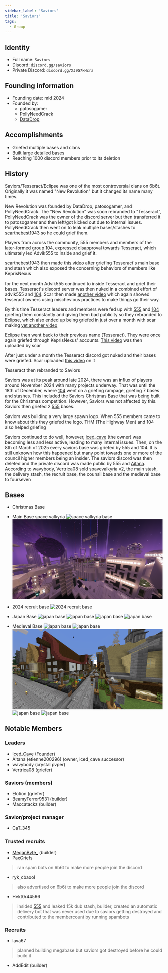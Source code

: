 ```yaml
---
sidebar_label: 'Saviors'
title: 'Saviors'
tags:
  - Group
---
```

## Identity
* Full name: `Saviors` 
* Discord: `discord.gg/saviors`
* Private Discord: `discord.gg/XJ9G7kHcra`

## Founding information
* Founding date: mid 2024
* Founded by: 
  * patosogamer
  * PollyNeedCrack
  * [DataDrop](../Players/datadrop.md)

## Accomplishments
- Griefed multiple bases and clans
- Built large detailed bases
- Reaching 1000 discord members prior to its deletion

## History
Saviors/Tesseract/Eclipse was one of the most controversial clans on 6b6t. Originally it was named "New Revolution" but it changed its name many times.

New Revolution was founded by DataDrop, patosogamer, and PollyNeedCrack. The "New Revolution" was soon rebranded to "Tesseract", PollyNeedCrack was the owner of the discord server but then transferred it to patosogamer and then left/got kicked out due to internal issues. PollyNeedCrack then went on to leak multiple bases/stashes to [scarthebest1943](../Players/scar.md) so he could grief them.

Players from across the community, 555 members and members of the later-formed group [104](./104.md), expressed disapproval towards Tesseract, which ultimately led Advik555 to inside and grief it.

scarthebest1943 then made [this video](https://www.youtube.com/watch?v=FI5ZHRTy6kk) after griefing Tesseract's main base and stash which also exposed the concerning behaviors of members like KeprisNexus

for the next month Advik555 continued to inside Tesseract and grief their bases. Tesseract's discord server was then nuked in a combined effort of advik555 and [104](./104.md). Scar then made [another video](https://www.youtube.com/watch?v=gfk33GHCQKU) which again showed tesseract owners using mischevious practices to make things go their way.

By this time Tesseract leaders and members were fed up with [555](./555) and [104](./104) griefing them constantly and giving them bad publicity so they rebranded to Eclipse, which also ended up being griefed in just over a month with scar making [yet another video](https://www.youtube.com/watch?v=cweJk6zupDY)

Eclipse then went back to their previous name (Tesseract). They were once again griefed through KeprisNexus' accounts. [This video](https://www.youtube.com/watch?v=YORdPtE0aN0) was then uploaded by scar

After just under a month the Tesseract discord got nuked and their bases were griefed. Scar uploaded [this video](https://www.youtube.com/watch?v=b5GKXLeJRis) on it 

Tesseract then rebranded to Saviors

Saviors was at its peak around late 2024, there was an influx of players around November 2024 with many projects underway. That was until the 18th of December, where [104](./104) went on a griefing rampage, griefing 7 bases and stashes. This included the Saviors Christmas Base that was being built for the Christmas competition. However, Saviors was not affected by this. Saviors then griefed 2 [555](./555.md) bases. 

Saviors was building a very large spawn logo. When 555 members came to know about this they griefed the logo. THM (The Highway Men) and 104 also helped griefing

Saviors continued to do well, however, [iced_cave](../Players/iced_cave.md) (the owner) was becoming less and less active, leading to many internal issues.
Then, on the 8th of March of 2025 every saviors base was griefed by 555 and 104. It is still unknown how this happened but many point towards one or more of the council higher members being an insider. The saviors discord was then deleted and the private discord was made public by 555 and [Aitana](../Players/etienne200296.md). According to wavybody, Vertrica08 sold spavevalkyria v2, the main stash, the delivery stash, the recruit base, the counsil base and the medieval base to fourseven


## Bases
- Christmas Base

- Main Base space valkyria
![space valkyria base](../../static/img/groups/saviors/main_base.png)
![space valkyria base 2](../../static/img/groups/saviors/main_base_2.png)


- 2024 recruit base
![2024 recruit base](../../static/img/groups/saviors/2024_recruit_base.png)

- Japan Base
![japan base](../../static/img/groups/saviors/japan_base.png)
![japan base](../../static/img/groups/saviors/japan_base_2.png)
![japan base](../../static/img/groups/saviors/japan_base_3.png)
![japan base](../../static/img/groups/saviors/japan_base_4.png)

- Medieval Base
![japan base](../../static/img/groups/saviors/medieval_base.png)
![japan base](../../static/img/groups/saviors/medieval_base_2.png)
![japan base](../../static/img/groups/saviors/medieval_base_3.png)
![japan base](../../static/img/groups/saviors/medieval_base_4.png)
![japan base](../../static/img/groups/saviors/medieval_base_5.png)


## Notable Members
### Leaders
- [Iced_Cave](../Players/iced_cave.md) (Founder)
- Aitana (etienne200296) (owner, iced_cave successor)
- wavybody (crystal pvper)
- Vertrica08 (griefer)

### Saviors (members)
- Elotion (griefer)
- BeamyTerror9531 (builder)
- Maccatackz (builder)

### Savior/project manager
- CaT_345

### Trusted recruits
- [MeganByte_](../Players/meganbyte.md) (builder)
- PaxGriefs
>ran spam bots on 6b6t to make more people join the discord
- ryk_cbaool
>also advertised on 6b6t to make more people join the discord
- Hekt0r44566
>insided [555](../Groups/555.md) and leaked 15k dub stash, builder, created an automatic delivery bot that was never used due to saviors getting destroyed and contributed to the membercount by running spambots

### Recruits
- lava67
>planned building megabase but saviors got destroyed before he could build it
- AddEdit (builder)